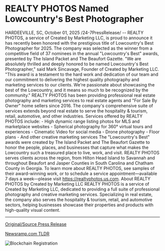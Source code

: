 # REALTY PHOTOS Named Lowcountry's Best Photographer

HARDEEVILLE, SC, October 01, 2025 /24-7PressRelease/ -- REALTY PHOTOS, a service of Created by Marketing LLC, is proud to announce it has recently been honored with the prestigious title of Lowcountry's Best Photographer for 2025. The company was selected as the winner from a competitive field of 37 nominees in the annual "Lowcountry's Best" awards, presented by The Island Packet and The Beaufort Gazette.  "We are absolutely thrilled and deeply honored to be named Lowcountry's Best Photographer," said Mark Sincavage, Founder of Created by Marketing LLC. "This award is a testament to the hard work and dedication of our team and our commitment to delivering the highest quality photography and marketing services to our clients. We're passionate about showcasing the best of the Lowcountry, and it means so much to be recognized by the community."  REALTY PHOTOS has been providing professional real estate photography and marketing services to real estate agents and "For Sale By Owner" home sellers since 2016. The company's comprehensive suite of services extends beyond real estate to serve the hospitality & tourism, retail, automotive, and other industries.  Services offered by REALTY PHOTOS include:  - High dynamic range listing photos for MLS and marketplace websites - Spherical photography for 360° virtual tours and experiences - Cinematic Video for social media - Drone photography - Floor plans - And other creative marketing services  The "Lowcountry's Best" awards were created by The Island Packet and The Beaufort Gazette to honor the people, places, and businesses that capture what makes the Lowcountry such a treasured place to live, work, and visit.  REALTY PHOTOS serves clients across the region, from Hilton Head Island to Savannah and throughout Beaufort and Jasper Counties in South Carolina and Chatham County in Georgia.  To learn more about REALTY PHOTOS, see samples of their award-winning work, or to schedule a service appointment—available 7 days a week—please visit https://realtyphotos.us.com.  About REALTY PHOTOS by Created by Marketing LLC  REALTY PHOTOS is a service of Created by Marketing LLC, dedicated to providing a full suite of professional photography and creative marketing services. Specializing in real estate, the company also serves the hospitality & tourism, retail, and automotive sectors, helping businesses showcase their properties and products with high-quality visual content. 

---

[Original/Source Press Release](https://www.24-7pressrelease.com/press-release/527289/realty-photos-named-lowcountrys-best-photographer)
                    

[Newsramp.com TLDR](https://newsramp.com/curated-news/realty-photos-wins-lowcountry-s-best-photographer-2025-award/ca7ef99f65bc8a1b4b098cd8d05e9876) 

 

 



![Blockchain Registration](https://cdn.newsramp.app/24-7PressRelease/qrcode/2510/1/filofUn8.webp)